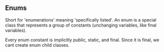 ## Enums
Short for 'enumerations' meaning 'specifically listed'.
An enum is a special class that represents a group of constants (unchanging variables, like final variables).

Every enum constant is implicitly public, static, and final. Since it is final, we cant create enum child classes.
